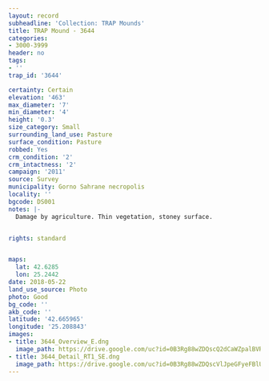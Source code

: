 ```yaml
---
layout: record
subheadline: 'Collection: TRAP Mounds'
title: TRAP Mound - 3644
categories:
- 3000-3999
header: no
tags:
- ''
trap_id: '3644'

certainty: Certain
elevation: '463'
max_diameter: '7'
min_diameter: '4'
height: '0.3'
size_category: Small
surrounding_land_use: Pasture
surface_condition: Pasture
robbed: Yes
crm_condition: '2'
crm_intactness: '2'
campaign: '2011'
source: Survey
municipality: Gorno Sahrane necropolis
locality: ''
bgcode: DS001
notes: |-
  Damage by agriculture. Thin vegetation, stoney surface.


rights: standard


maps:
  lat: 42.6285
  lon: 25.2442
date: 2018-05-22
land_use_source: Photo
photo: Good
bg_code: ''
akb_code: ''
latitude: '42.665965'
longitude: '25.208843'
images:
- title: 3644_Overview_E.dng
  image_path: https://drive.google.com/uc?id=0B3Rg88wZDQscQ2dCaWZpalBVR2s
- title: 3644_Detail_RT1_SE.dng
  image_path: https://drive.google.com/uc?id=0B3Rg88wZDQscVlJpeGFyeFBlU0k
---
```

